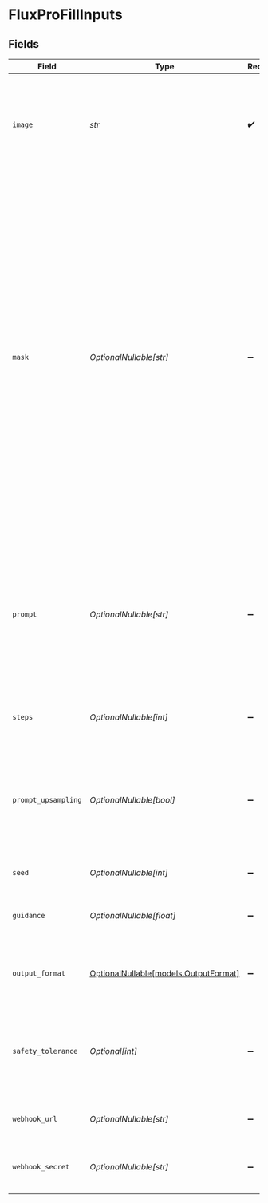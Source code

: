 # FluxProFillInputs


## Fields

| Field                                                                                                                                                                                                                                                                                                                                                                                                                             | Type                                                                                                                                                                                                                                                                                                                                                                                                                              | Required                                                                                                                                                                                                                                                                                                                                                                                                                          | Description                                                                                                                                                                                                                                                                                                                                                                                                                       | Example                                                                                                                                                                                                                                                                                                                                                                                                                           |
| --------------------------------------------------------------------------------------------------------------------------------------------------------------------------------------------------------------------------------------------------------------------------------------------------------------------------------------------------------------------------------------------------------------------------------- | --------------------------------------------------------------------------------------------------------------------------------------------------------------------------------------------------------------------------------------------------------------------------------------------------------------------------------------------------------------------------------------------------------------------------------- | --------------------------------------------------------------------------------------------------------------------------------------------------------------------------------------------------------------------------------------------------------------------------------------------------------------------------------------------------------------------------------------------------------------------------------- | --------------------------------------------------------------------------------------------------------------------------------------------------------------------------------------------------------------------------------------------------------------------------------------------------------------------------------------------------------------------------------------------------------------------------------- | --------------------------------------------------------------------------------------------------------------------------------------------------------------------------------------------------------------------------------------------------------------------------------------------------------------------------------------------------------------------------------------------------------------------------------- |
| `image`                                                                                                                                                                                                                                                                                                                                                                                                                           | *str*                                                                                                                                                                                                                                                                                                                                                                                                                             | :heavy_check_mark:                                                                                                                                                                                                                                                                                                                                                                                                                | A Base64-encoded string representing the image you wish to modify. Can contain alpha mask if desired.                                                                                                                                                                                                                                                                                                                             |                                                                                                                                                                                                                                                                                                                                                                                                                                   |
| `mask`                                                                                                                                                                                                                                                                                                                                                                                                                            | *OptionalNullable[str]*                                                                                                                                                                                                                                                                                                                                                                                                           | :heavy_minus_sign:                                                                                                                                                                                                                                                                                                                                                                                                                | A Base64-encoded string representing a mask for the areas you want to modify in the image. The mask should be the same dimensions as the image and in black and white. Black areas (0%) indicate no modification, while white areas (100%) specify areas for inpainting. Optional if you provide an alpha mask in the original image. Validation: The endpoint verifies that the dimensions of the mask match the original image. |                                                                                                                                                                                                                                                                                                                                                                                                                                   |
| `prompt`                                                                                                                                                                                                                                                                                                                                                                                                                          | *OptionalNullable[str]*                                                                                                                                                                                                                                                                                                                                                                                                           | :heavy_minus_sign:                                                                                                                                                                                                                                                                                                                                                                                                                | The description of the changes you want to make. This text guides the inpainting process, allowing you to specify features, styles, or modifications for the masked area.                                                                                                                                                                                                                                                         | ein fantastisches bild                                                                                                                                                                                                                                                                                                                                                                                                            |
| `steps`                                                                                                                                                                                                                                                                                                                                                                                                                           | *OptionalNullable[int]*                                                                                                                                                                                                                                                                                                                                                                                                           | :heavy_minus_sign:                                                                                                                                                                                                                                                                                                                                                                                                                | Number of steps for the image generation process                                                                                                                                                                                                                                                                                                                                                                                  | 50                                                                                                                                                                                                                                                                                                                                                                                                                                |
| `prompt_upsampling`                                                                                                                                                                                                                                                                                                                                                                                                               | *OptionalNullable[bool]*                                                                                                                                                                                                                                                                                                                                                                                                          | :heavy_minus_sign:                                                                                                                                                                                                                                                                                                                                                                                                                | Whether to perform upsampling on the prompt. If active, automatically modifies the prompt for more creative generation                                                                                                                                                                                                                                                                                                            |                                                                                                                                                                                                                                                                                                                                                                                                                                   |
| `seed`                                                                                                                                                                                                                                                                                                                                                                                                                            | *OptionalNullable[int]*                                                                                                                                                                                                                                                                                                                                                                                                           | :heavy_minus_sign:                                                                                                                                                                                                                                                                                                                                                                                                                | Optional seed for reproducibility                                                                                                                                                                                                                                                                                                                                                                                                 |                                                                                                                                                                                                                                                                                                                                                                                                                                   |
| `guidance`                                                                                                                                                                                                                                                                                                                                                                                                                        | *OptionalNullable[float]*                                                                                                                                                                                                                                                                                                                                                                                                         | :heavy_minus_sign:                                                                                                                                                                                                                                                                                                                                                                                                                | Guidance strength for the image generation process                                                                                                                                                                                                                                                                                                                                                                                |                                                                                                                                                                                                                                                                                                                                                                                                                                   |
| `output_format`                                                                                                                                                                                                                                                                                                                                                                                                                   | [OptionalNullable[models.OutputFormat]](../models/outputformat.md)                                                                                                                                                                                                                                                                                                                                                                | :heavy_minus_sign:                                                                                                                                                                                                                                                                                                                                                                                                                | Output format for the generated image. Can be 'jpeg' or 'png'.                                                                                                                                                                                                                                                                                                                                                                    |                                                                                                                                                                                                                                                                                                                                                                                                                                   |
| `safety_tolerance`                                                                                                                                                                                                                                                                                                                                                                                                                | *Optional[int]*                                                                                                                                                                                                                                                                                                                                                                                                                   | :heavy_minus_sign:                                                                                                                                                                                                                                                                                                                                                                                                                | Tolerance level for input and output moderation. Between 0 and 6, 0 being most strict, 6 being least strict.                                                                                                                                                                                                                                                                                                                      | 2                                                                                                                                                                                                                                                                                                                                                                                                                                 |
| `webhook_url`                                                                                                                                                                                                                                                                                                                                                                                                                     | *OptionalNullable[str]*                                                                                                                                                                                                                                                                                                                                                                                                           | :heavy_minus_sign:                                                                                                                                                                                                                                                                                                                                                                                                                | URL to receive webhook notifications                                                                                                                                                                                                                                                                                                                                                                                              |                                                                                                                                                                                                                                                                                                                                                                                                                                   |
| `webhook_secret`                                                                                                                                                                                                                                                                                                                                                                                                                  | *OptionalNullable[str]*                                                                                                                                                                                                                                                                                                                                                                                                           | :heavy_minus_sign:                                                                                                                                                                                                                                                                                                                                                                                                                | Optional secret for webhook signature verification                                                                                                                                                                                                                                                                                                                                                                                |                                                                                                                                                                                                                                                                                                                                                                                                                                   |